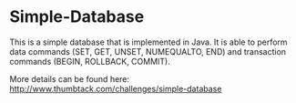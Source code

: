 Simple-Database
===============

This is a simple database that is implemented in Java. It is able to perform data commands (SET, GET, UNSET, NUMEQUALTO, END) and transaction commands (BEGIN, ROLLBACK, COMMIT).

More details can be found here: http://www.thumbtack.com/challenges/simple-database
